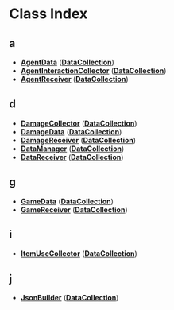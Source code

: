 
# Class Index


## a

* [**AgentData**](class_data_collection_1_1_agent_data.md)
([**DataCollection**](namespace_data_collection.md))
* [**AgentInteractionCollector**](class_data_collection_1_1_agent_interaction_collector.md)
([**DataCollection**](namespace_data_collection.md))
* [**AgentReceiver**](class_data_collection_1_1_agent_receiver.md)
([**DataCollection**](namespace_data_collection.md))


## d

* [**DamageCollector**](class_data_collection_1_1_damage_collector.md)
([**DataCollection**](namespace_data_collection.md))
* [**DamageData**](class_data_collection_1_1_damage_data.md)
([**DataCollection**](namespace_data_collection.md))
* [**DamageReceiver**](class_data_collection_1_1_damage_receiver.md)
([**DataCollection**](namespace_data_collection.md))
* [**DataManager**](class_data_collection_1_1_data_manager.md)
([**DataCollection**](namespace_data_collection.md))
* [**DataReceiver**](class_data_collection_1_1_data_receiver.md)
([**DataCollection**](namespace_data_collection.md))


## g

* [**GameData**](class_data_collection_1_1_game_data.md)
([**DataCollection**](namespace_data_collection.md))
* [**GameReceiver**](class_data_collection_1_1_game_receiver.md)
([**DataCollection**](namespace_data_collection.md))


## i

* [**ItemUseCollector**](class_data_collection_1_1_item_use_collector.md)
([**DataCollection**](namespace_data_collection.md))


## j

* [**JsonBuilder**](class_data_collection_1_1_json_builder.md)
([**DataCollection**](namespace_data_collection.md))


